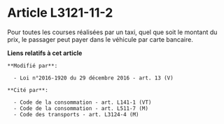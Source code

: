 # Article L3121-11-2

Pour toutes les courses réalisées par un taxi, quel que soit le montant  du prix, le passager peut payer dans le véhicule par
carte bancaire.

**Liens relatifs à cet article**

	**Modifié par**:

	  - Loi n°2016-1920 du 29 décembre 2016 - art. 13 (V)

	**Cité par**:

	  - Code de la consommation - art. L141-1 (VT)
	  - Code de la consommation - art. L511-7 (M)
	  - Code des transports - art. L3124-4 (M)
